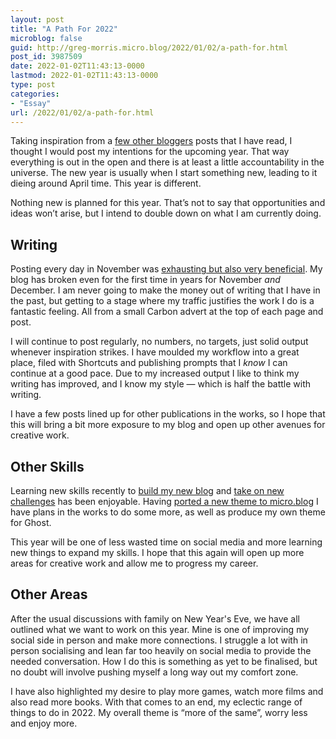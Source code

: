 ```yaml
---
layout: post
title: "A Path For 2022"
microblog: false
guid: http://greg-morris.micro.blog/2022/01/02/a-path-for.html
post_id: 3987509
date: 2022-01-02T11:43:13-0000
lastmod: 2022-01-02T11:43:13-0000
type: post
categories:
- "Essay"
url: /2022/01/02/a-path-for.html
---
```

<p>Taking inspiration from a <a href="https://www.kvn.li/plan2022/">few other bloggers</a> posts that I have read, I thought I would post my intentions for the upcoming year. That way everything is out in the open and there is at least a little accountability in the universe. The new year is usually when I start something new, leading to it dieing around April time. This year is different.</p><p>Nothing new is planned for this year. That’s not to say that opportunities and ideas won’t arise, but I intend to double down on what I am currently doing.</p><h2 id="writing">Writing</h2><p>Posting every day in November was <a href="https://gregmorris.co.uk/blog/writing-everyday-is-exhausting/">exhausting but also very beneficial</a>. My blog has broken even for the first time in years for November <em>and</em> December. I am never going to make the money out of writing that I have in the past, but getting to a stage where my traffic justifies the work I do is a fantastic feeling. All from a small Carbon advert at the top of each page and post.</p><p>I will continue to post regularly, no numbers, no targets, just solid output whenever inspiration strikes. I have moulded my workflow into a great place, filed with Shortcuts and publishing prompts that I <em>know</em> I can continue at a good pace. Due to my increased output I like to think my writing has improved, and I know my style — which is half the battle with writing.</p><p>I have a few posts lined up for other publications in the works, so I hope that this will bring a bit more exposure to my blog and open up other avenues for creative work.</p><h2 id="other-skills">Other Skills</h2><p>Learning new skills recently to <a href="https://gregmorris.co.uk/blog/a-new-home/">build my new blog</a> and <a href="https://gregmorris.co.uk/blog/how-to-use-tailwind-with-your-ghost-blog/">take on new challenges</a> has been enjoyable. Having <a href="https://micro.gregmorris.co.uk/2021/12/24/micro-alto.html">ported a new theme to micro.blog</a> I have plans in the works to do some more, as well as produce my own theme for Ghost.</p><p>This year will be one of less wasted time on social media and more learning new things to expand my skills. I hope that this again will open up more areas for creative work and allow me to progress my career.</p><h2 id="other-areas">Other Areas</h2><p>After the usual discussions with family on New Year's Eve, we have all outlined what we want to work on this year. Mine is one of improving my social side in person and make more connections. I struggle a lot with in person socialising and lean far too heavily on social media to provide the needed conversation. How I do this is something as yet to be finalised, but no doubt will involve pushing myself a long way out my comfort zone.</p><p>I have also highlighted my desire to play more games, watch more films and also read more books. With that comes to an end, my eclectic range of things to do in 2022. My overall theme is “more of the same”, worry less and enjoy more.</p>
